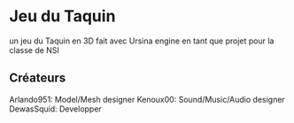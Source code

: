 # Jeu du Taquin
un jeu du Taquin en 3D fait avec Ursina engine en tant que projet pour la classe de NSI

## Créateurs
Arlando951: Model/Mesh designer
Kenoux00: Sound/Music/Audio designer
DewasSquid: Developper